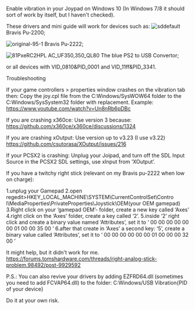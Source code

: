 Enable vibration in your Joypad on Windows 10 (In Windows 7/8 it should sort of work by itself, but I haven't checked).

These drivers and mini guide will work for devices such as:
![sddefault](https://github.com/Cinill/My-gamepad-drivers-collection/assets/72980216/5f2791f9-ca25-4f50-8af5-cab8cd117619)
Bravis Pu-2200;


![original-95-1](https://github.com/Cinill/My-gamepad-drivers-collection/assets/72980216/ef60a557-1f4c-41f2-916c-ad2de7959ff1)
Bravis Pu-2222;


![81PxeRC2HPL _AC_UF350,350_QL80_](https://github.com/Cinill/My-gamepad-drivers-collection/assets/72980216/e5588ecf-fbcb-4687-9252-621667088e3f)
The blue PS2 to USB Convertor;


or all devices with VID_0810&PID_0001 and VID_11ff&PID_3341.


Troubleshooting

If your game controllers > properties window crashes on the vibration tab then:
Copy the joy.cpl file from the C:Windows/SysWOW64 folder to the C:Windows/SysSystem32 folder with replacement.
Example:
https://www.youtube.com/watch?v=Un8nRb6pDBc

If you are crashing x360ce:
Use version 3 because:
https://github.com/x360ce/x360ce/discussions/1324

If you are crashing xOutput:
Use version up to v3.23 (I use v3.22)
https://github.com/csutorasa/XOutput/issues/216

If your PCSX2 is crashing:
Unplug your Joipad, and turn off the SDL Input Source in the PCSX2 SDL settings, use xInput from  ‘XOutput’.

If you have a twitchy right stick (relevant on my Bravis pu-2222 when low on charge):

1.unplug your Gamepad
2.open regedit>HKEY_LOCAL_MACHINE\SYSTEM\CurrentControlSet\Contro l\MediaProperties\PrivateProperties\Joystick\OEM\(your OEM gamepad)
3.Right click on your ‘gamepad OEM’- folder, create a new key called ‘Axes’
4.right click on the ‘Axes’ folder, create a key called ‘2’.
5.inside ‘2’ right click and create a binary value named ‘Attributes’, set it to ‘ 00 00 00 00 00 00 01 00 00 35 00 ’
6.after that create in ‘Axes’ a second key: ‘5’, create a binary value called ‘Attributes’, set it to ‘ 00 00 00 00 00 00 01 00 00 00 32 00 ’


It might help, but it didn't work for me.
https://forums.tomshardware.com/threads/right-analog-stick-problem.98492/post-9929592


P.S.: You can also revive your drivers by adding EZFRD64.dll (sometimes you need to add FCVAP64.dll) to the folder:
C:Windows/USB Vibration{PID of your device}

Do it at your own risk.
